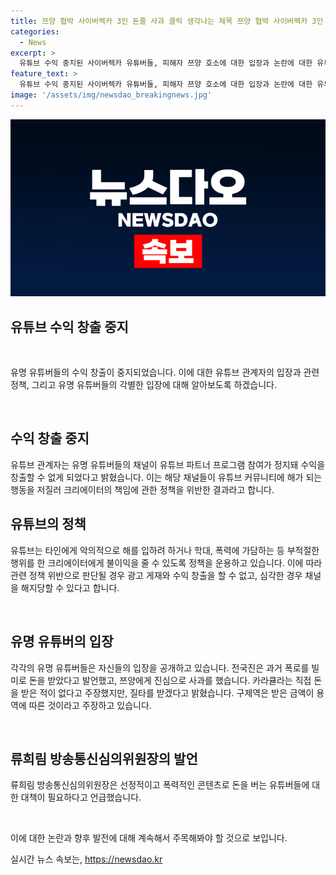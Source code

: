 ```yaml
---
title: 쯔양 협박 사이버렉카 3인 돈줄 사과 클릭 생각나는 제목 쯔양 협박 사이버렉카 3인 돈줄 끊길까? 사과
categories:
  - News
excerpt: >
  유튜브 수익 중지된 사이버렉카 유튜버들, 피해자 쯔양 호소에 대한 입장과 논란에 대한 유튜버들의 각각의 입장을 요약하면, 유튜브에서의 불이익을 통해 그들의 책임에 대한 정책 위반으로 보고 있으며, 피해자 쯔양의 금품 갈취와 익명의 협박자 고소에 대한 입장과 각각의 입장문을 통해 사과와 명확한 입장을 밝혔음. 해당 유튜버들은 각각 합리적 이유를 들며 입장을 밝히고, 방송통신심의위원회 역시 대책을 요구하고 있다.
feature_text: >
  유튜브 수익 중지된 사이버렉카 유튜버들, 피해자 쯔양 호소에 대한 입장과 논란에 대한 유튜버들의 각각의 입장을 요약하면, 유튜브에서의 불이익을 통해 그들의 책임에 대한 정책 위반으로 보고 있으며, 피해자 쯔양의 금품 갈취와 익명의 협박자 고소에 대한 입장과 각각의 입장문을 통해 사과와 명확한 입장을 밝혔음. 해당 유튜버들은 각각 합리적 이유를 들며 입장을 밝히고, 방송통신심의위원회 역시 대책을 요구하고 있다.
image: '/assets/img/newsdao_breakingnews.jpg'
---
```


<p><img src="/assets/img/newsdao_breakingnews.jpg" alt="koreaapp 속보" /></p>

<h2 data-ke-size="size24"><b>유튜브 수익 창출 중지</b></h2>

<p data-ke-size="size16">&nbsp;</p>

<p>유명 유튜버들의 수익 창출이 중지되었습니다. 이에 대한 유튜브 관계자의 입장과 관련 정책, 그리고 유명 유튜버들의 각별한 입장에 대해 알아보도록 하겠습니다.</p>

<p data-ke-size="size16">&nbsp;</p>

<h2 data-ke-size="size26">수익 창출 중지</h2>

<p>유튜브 관계자는 유명 유튜버들의 채널이 유튜브 파트너 프로그램 참여가 정지돼 수익을 창출할 수 없게 되었다고 밝혔습니다. 이는 해당 채널들이 유튜브 커뮤니티에 해가 되는 행동을 저질러 크리에이터의 책임에 관한 정책을 위반한 결과라고 합니다.</p>

<p data-ke-size="size16"></p>

<h2 data-ke-size="size26">유튜브의 정책</h2>

<p>유튜브는 타인에게 악의적으로 해를 입하려 하거나 학대, 폭력에 가담하는 등 부적절한 행위를 한 크리에이터에게 불이익을 줄 수 있도록 정책을 운용하고 있습니다. 이에 따라 관련 정책 위반으로 판단될 경우 광고 게재와 수익 창출을 할 수 없고, 심각한 경우 채널을 해지당할 수 있다고 합니다.</p>

<p data-ke-size="size16">&nbsp;</p>

<h2 data-ke-size="size26">유명 유튜버의 입장</h2>

<p>각각의 유명 유튜버들은 자신들의 입장을 공개하고 있습니다. 전국진은 과거 폭로를 빌미로 돈을 받았다고 발언했고, 쯔양에게 진심으로 사과를 했습니다. 카라큘라는 직접 돈을 받은 적이 없다고 주장했지만, 질타를 받겠다고 밝혔습니다. 구제역은 받은 금액이 용역에 따른 것이라고 주장하고 있습니다.</p>

<p data-ke-size="size16">&nbsp;</p>

<h2 data-ke-size="size26">류희림 방송통신심의위원장의 발언</h2>

<p>류희림 방송통신심의위원장은 선정적이고 폭력적인 콘텐츠로 돈을 버는 유튜버들에 대한 대책이 필요하다고 언급했습니다.</p>

<p data-ke-size="size16">&nbsp;</p>

<p>이에 대한 논란과 향후 발전에 대해 계속해서 주목해봐야 할 것으로 보입니다.</p>
실시간 뉴스 속보는, <a href="https://newsdao.kr" rel="dofollow">https://newsdao.kr</a>


